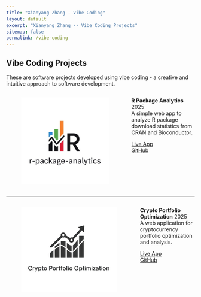 ```yaml
---
title: "Xianyang Zhang - Vibe Coding"
layout: default
excerpt: "Xianyang Zhang -- Vibe Coding Projects"
sitemap: false
permalink: /vibe-coding
---
```

<div markdown="0" class="hero-body">
  <div class="container">
    <article class="media">
      <div class="media-content">
        <div class="content">
          <h1>Vibe Coding Projects</h1>
          <p>These are software projects developed using vibe coding - a creative and intuitive approach to software development.</p>
        </div>
      </div>
    </article>
    <div class="columns">
      <div class="column is-1">
        <figure class="image is-1by1">
          <img src="/images/RA.png" />
        </figure>
      </div>
      <div class="column">
        <div class="content">
          <p>
            <strong>R Package Analytics</strong> <span class="tag is-white">2025</span><br />
            A simple web app to analyze R package download statistics from CRAN and Bioconductor.
          </p>
          <div class="field is-grouped is-grouped-multiline">
            <div class="control">
              <div class="tags has-addons">
                <span class="tag is-dark"
                  ><i class="fa fa-globe" aria-hidden="true"></i
                ></span>
                <a class="tag" href="https://melodic-zoo-458222-s6.uc.r.appspot.com/"
                  >Live App</a
                >
              </div>
            </div>
            <div class="control">
              <div class="tags has-addons">
                <span class="tag is-dark"
                  ><i class="fa fa-code-fork" aria-hidden="true"></i
                ></span>
                <a class="tag" href="https://github.com/zhangxiany-tamu/r-package-analytics"
                  >GitHub</a
                >
              </div>
            </div>
          </div>
        </div>
      </div>
    </div>
    <hr />
        <div class="columns">
      <div class="column is-1">
        <figure class="image is-1by1">
          <img src="/images/CPO.png" />
        </figure>
      </div>
      <div class="column">
        <div class="content">
          <p>
            <strong>Crypto Portfolio Optimization</strong> <span class="tag is-white">2025</span><br />
            A web application for cryptocurrency portfolio optimization and analysis.
          </p>
          <div class="field is-grouped is-grouped-multiline">
            <div class="control">
              <div class="tags has-addons">
                <span class="tag is-dark"
                  ><i class="fa fa-globe" aria-hidden="true"></i
                ></span>
                <a class="tag" href="https://zhangxianyang-crypto-portfolio.share.connect.posit.cloud/"
                  >Live App</a
                >
              </div>
            </div>
            <div class="control">
              <div class="tags has-addons">
                <span class="tag is-dark"
                  ><i class="fa fa-code-fork" aria-hidden="true"></i
                ></span>
                <a class="tag" href="https://github.com/zhangxiany-tamu/Crypto_Portfolio"
                  >GitHub</a
                >
              </div>
            </div>
          </div>
        </div>
      </div>
    </div>
  </div>
</div>